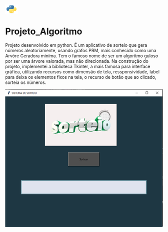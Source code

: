 
<h1>
  <img align="center" alt="Python" height="30" width="40" src="https://raw.githubusercontent.com/devicons/devicon/master/icons/python/python-original.svg"
</h1>

# Projeto_Algoritmo

Projeto desenvolvido em python. É um aplicativo de sorteio que gera números aleatoriamente, usando grafos PRM, mais conhecido como uma Arvóre Geradora miníma. Tem o famoso nome de ser um algoritmo guloso por ser uma árvore valorada, mas não direcionada. Na construção do projeto, implementei a biblioteca Tkinter, a mais famosa para interface gráfica, utilizando recursos como dimensão de tela, ressponsividade, label para deixa os elementos fixos na tela, o recurso de botão que ao clicado, sorteia os números.

<img src="./SistSorteio/Assets/print.png">



